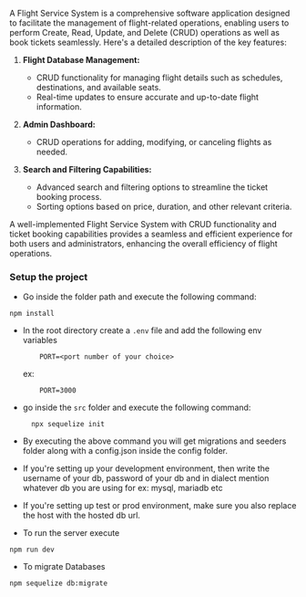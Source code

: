 A Flight Service System is a comprehensive software application designed to facilitate the management of flight-related operations, enabling users to perform Create, Read, Update, and Delete (CRUD) operations as well as book tickets seamlessly. Here's a detailed description of the key features:

1. **Flight Database Management:**
   - CRUD functionality for managing flight details such as schedules, destinations, and available seats.
   - Real-time updates to ensure accurate and up-to-date flight information.

2. **Admin Dashboard:**
    - CRUD operations for adding, modifying, or canceling flights as needed.

3. **Search and Filtering Capabilities:**
   - Advanced search and filtering options to streamline the ticket booking process.
   - Sorting options based on price, duration, and other relevant criteria.

A well-implemented Flight Service System with CRUD functionality and ticket booking capabilities provides a seamless and efficient experience for both users and administrators, enhancing the overall efficiency of flight operations.

### Setup the project

 - Go inside the folder path and execute the following command:
  ```
  npm install
  ```
 - In the root directory create a `.env` file and add the following env variables
    ```
        PORT=<port number of your choice>
    ```
    ex: 
    ```
        PORT=3000
    ```
 - go inside the `src` folder and execute the following command:
    ```
      npx sequelize init
    ```
 - By executing the above command you will get migrations and seeders folder along with a config.json inside the config folder. 
 - If you're setting up your development environment, then write the username of your db, password of your db and in dialect mention whatever db you are using for ex: mysql, mariadb etc
 - If you're setting up test or prod environment, make sure you also replace the host with the hosted db url.

 - To run the server execute
 ```
 npm run dev
```
- To migrate Databases

```
npm sequelize db:migrate
```
